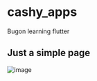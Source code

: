 # cashy_apps

Bugon learning flutter

## Just a simple page

![image](https://user-images.githubusercontent.com/41731559/146187911-de9d9ff1-fffe-4f1a-810a-d13394781e85.png)
